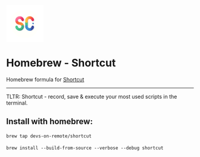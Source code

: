 <img src='./logo.png' style='display: block; width: 100px; height: 100px; border-radious: 10%; margin: 0 0 10px 0 '>

# Homebrew - Shortcut

Homebrew formula for [Shortcut](https://github.com/devs-on-remote/shortcut)

---

TLTR: Shortcut - record, save & execute your most used scripts in the terminal.

## Install with homebrew:

```console
brew tap devs-on-remote/shortcut

brew install --build-from-source --verbose --debug shortcut
```
